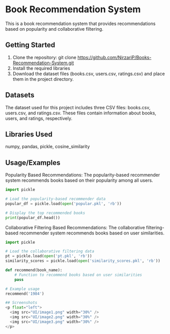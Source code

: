 
# Book Recommendation System

This is a book recommendation system that provides recommendations based on popularity and collaborative filtering.


## Getting Started

1. Clone the repository: git clone https://github.com/NirzariP/Books-Recommendation-System.git
2. Install the required libraries
3. Download the dataset files (books.csv, users.csv, ratings.csv) and place them in the project directory.
## Datasets

The dataset used for this project includes three CSV files: books.csv, users.csv, and ratings.csv. These files contain information about books, users, and ratings, respectively.
## Libraries Used

numpy, pandas, pickle, cosine_similarity
## Usage/Examples
Popularity Based Recommendations:
The popularity-based recommender system recommends books based on their popularity among all users.
```python
import pickle

# Load the popularity-based recommender data
popular_df = pickle.load(open('popular.pkl', 'rb'))

# Display the top recommended books
print(popular_df.head())
```

Collaborative Filtering Based Recommendations:
The collaborative filtering-based recommender system recommends books based on user similarities.
```python
import pickle

# Load the collaborative filtering data
pt = pickle.load(open('pt.pkl', 'rb'))
similarity_scores = pickle.load(open('similarity_scores.pkl', 'rb'))

def recommend(book_name):
    # Function to recommend books based on user similarities
    pass

# Example usage
recommend('1984')

## Screenshots
<p float="left">
  <img src="UI/image1.png" width="30%" />
  <img src="UI/image2.png" width="30%" />
  <img src="UI/image3.png" width="30%" />
</p>

